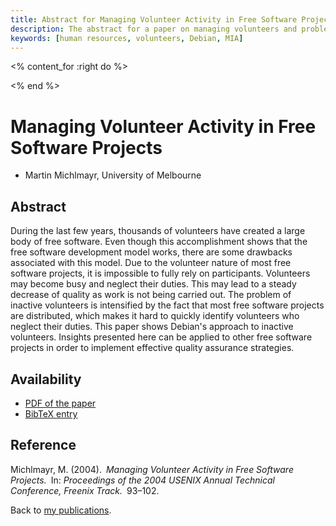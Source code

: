 ```yaml
---
title: Abstract for Managing Volunteer Activity in Free Software Projects
description: The abstract for a paper on managing volunteers and problems associated with this
keywords: [human resources, volunteers, Debian, MIA]
---
```


<% content_for :right do %>
<script type="text/javascript"><!--
google_ad_client = "pub-1742473912427959";
/* WideSkyscaper-right */
google_ad_slot = "4331219527";
google_ad_width = 160;
google_ad_height = 600;
//-->
</script>
<script type="text/javascript"
src="http://pagead2.googlesyndication.com/pagead/show_ads.js"></script>
<% end %>

<h1>Managing Volunteer Activity in Free Software Projects</h1>

<ul class = "author">
<li><span class = "author">Martin Michlmayr,</span>
    <span class = "affiliation">University of Melbourne</span></li>
</ul>

<h2>Abstract</h2>

During the last few years, thousands of volunteers have created a large
body of free software. Even though this accomplishment shows that the free
software development model works, there are some drawbacks associated with
this model. Due to the volunteer nature of most free software projects, it
is impossible to fully rely on participants. Volunteers may become busy and
neglect their duties. This may lead to a steady decrease of quality as work
is not being carried out. The problem of inactive volunteers is intensified
by the fact that most free software projects are distributed, which makes
it hard to quickly identify volunteers who neglect their duties. This paper
shows Debian's approach to inactive volunteers. Insights presented here can
be applied to other free software projects in order to implement effective
quality assurance strategies.

<h2>Availability</h2>

<ul>

<li><a href = "../michlmayr-mia.pdf">PDF of the paper</a></li>

<li><a href = "../michlmayr-mia.bib">BibTeX entry</a></li>

</ul>

<h2>Reference</h2>

Michlmayr, M. (2004).&ensp;<i>Managing Volunteer Activity in Free Software
Projects.</i>&ensp;In: <i>Proceedings of the 2004 USENIX Annual Technical
Conference, Freenix Track.</i>&ensp;93&ndash;102.

Back to <a href = "..">my publications</a>.

